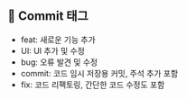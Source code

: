 ## 📌 Commit 태그 <br>
- feat: 새로운 기능 추가<br>
- UI: UI 추가 및 수정 <br>
- bug: 오류 발견 및 수정<br>
- commit: 코드 임시 저장용 커밋, 주석 추가 포함<br>
- fix: 코드 리팩토링, 간단한 코드 수정도 포함 <br>


